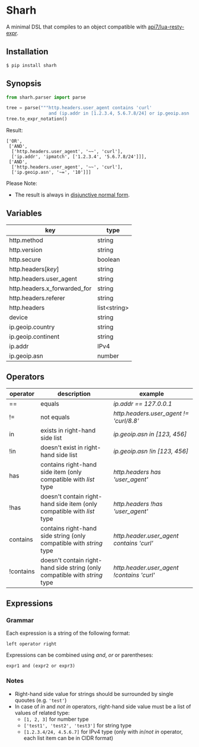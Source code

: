 # Sharh

A minimal DSL that compiles to an object compatible with [api7/lua-resty-expr](https://github.com/api7/lua-resty-expr).

## Installation
```
$ pip install sharh
```

## Synopsis
```py
from sharh.parser import parse

tree = parse("""http.headers.user_agent contains 'curl'
			    and (ip.addr in [1.2.3.4, 5.6.7.8/24] or ip.geoip.asn  10)""")
tree.to_expr_notation()
```
Result:
```
['OR',
 ['AND',
  ['http.headers.user_agent', '~~', 'curl'],
  ['ip.addr', 'ipmatch', ['1.2.3.4', '5.6.7.8/24']]],
 ['AND',
  ['http.headers.user_agent', '~~', 'curl'],
  ['ip.geoip.asn', '~=', '10']]]
```

Please Note:
 - The result is always in [disjunctive normal form](https://en.wikipedia.org/wiki/Disjunctive_normal_form).

## Variables
|**key**|**type**|
|-|-|
|http.method|string|
|http.version|string|
|http.secure|boolean|
|http.headers[*key*]|string|
|http.headers.user_agent|string|
|http.headers.x_forwarded_for|string|
|http.headers.referer|string|
|http.headers|list\<string\>|
|device|string|
|ip.geoip.country|string|
|ip.geoip.continent|string|
|ip.addr|IPv4|
|ip.geoip.asn|number|

## Operators
|**operator**|**description**|**example**|
|-|-|-|
|==|equals|*ip.addr == 127.0.0.1*|
|!=|not equals|*http.headers.user_agent != 'curl/8.8'*|
|in|exists in right-hand side list| *ip.geoip.asn in [123, 456]*|
|!in|doesn't exist in right-hand side list|*ip.geoip.asn !in [123, 456]*
|has|contains right-hand side item (only compatible with *list* type|*http.headers has 'user_agent'*|
|!has|doesn't contain right-hand side item (only compatible with *list* type|*http.headers !has 'user_agent'*|
|contains|contains right-hand side string (only compatible with *string* type|*http.header.user_agent contains 'curl'*|
|!contains|doesn't contain right-hand side string (only compatible with *string* type|*http.header.user_agent !contains 'curl'*|

## Expressions
### Grammar
Each expression is a string of the following format:
```
left operator right
```
Expressions can be combined using *and*, *or* or parentheses:

```
expr1 and (expr2 or expr3)
```

### Notes
* Right-hand side value for strings should be surrounded by single quoutes (e.g. `'test'`)
* In case of *in* and *not in* operators, right-hand side value must be a list of values of related type:
	* `[1, 2, 3]` for number type
	* `['test1', 'test2', 'test3']` for string type
	* `[1.2.3.4/24, 4.5.6.7]` for IPv4 type (only with *in*/*not in* operator, each list item can be in CIDR format)
